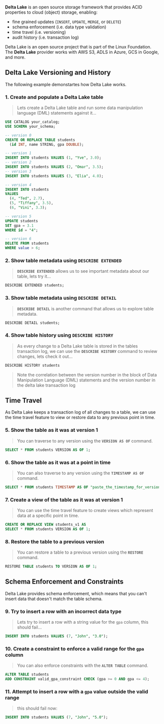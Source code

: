**Delta Lake** is an open source storage framework that provides ACID properties to cloud (object) storage, enabling:
- fine grained updates (`INSERT`, `UPDATE`, `MERGE`, or `DELETE`)
- schema enforcement (i.e. data type validation)
- time travel (i.e. versioning)
- audit history (i.e. transaction log)

Delta Lake is an open source project that is part of the Linux Foundation.  The **Delta Lake** provider works with AWS S3, ADLS in Azure, GCS in Google, and more.

## Delta Lake Versioning and History

The following example demonstartes how Delta Lake works.

### 1. Create and populate a Delta Lake table

> Lets create a Delta Lake table and run some data manipulation language (DML) statements against it...

```sql
USE CATALOG your_catalog;
USE SCHEMA your_schema;

-- version 0
CREATE OR REPLACE TABLE students
  (id INT, name STRING, gpa DOUBLE);

-- version 1  
INSERT INTO students VALUES (1, "Yve", 3.0);
-- version 2
INSERT INTO students VALUES (2, "Omar", 3.5);
-- version 3
INSERT INTO students VALUES (3, "Elia", 4.0);

-- version 4
INSERT INTO students
VALUES 
  (4, "Ted", 2.7),
  (5, "Tiffany", 3.5),
  (6, "Vini", 3.3);

-- version 5  
UPDATE students 
SET gpa = 3.1
WHERE id = "4";

-- version 6
DELETE FROM students 
WHERE value > 6;
```

### 2. Show table metadata using `DESCRIBE EXTENDED`

> **`DESCRIBE EXTENDED`** allows us to see important metadata about our table, lets try it...

```sql
DESCRIBE EXTENDED students;
```

### 3. Show table metadata using `DESCRIBE DETAIL`

> **`DESCRIBE DETAIL`** is another command that allows us to explore table metadata.

```sql
DESCRIBE DETAIL students;
```

### 4. Show table history using `DESCRIBE HISTORY`

> As every change to a Delta Lake table is stored in the tables transaction log, we can use the **`DESCRIBE HISTORY`** command to review changes, lets check it out...

```sql
DESCRIBE HISTORY students
```

> Note the correlation between the version number in the block of Data Manipulation Language (DML) statements and the version number in the delta lake transaction log

## Time Travel

As Delta Lake keeps a transaction log of all changes to a table, we can use the time travel feature to view or restore data to any previous point in time.

### 5. Show the table as it was at version 1

> You can traverse to any version using the **`VERSION AS OF`** command.

```sql  
SELECT * FROM students VERSION AS OF 1;
```

### 6. Show the table as it was at a point in time

> You can also traverse to any version using the **`TIMESTAMP AS OF`** command.

```sql
SELECT * FROM students TIMESTAMP AS OF "paste_the_timestamp_for_version_1_here";
```

### 7. Create a view of the table as it was at version 1

> You can use the time travel feature to create views which represent data at a specific point in time.

```sql
CREATE OR REPLACE VIEW students_v1 AS
SELECT * FROM students VERSION AS OF 1;
``` 

### 8. Restore the table to a previous version

> You can restore a table to a previous version using the **`RESTORE`** command.

```sql
RESTORE TABLE students TO VERSION AS OF 1;
```

## Schema Enforcement and Constraints

Delta Lake provides schema enforcement, which means that you can't insert data that doesn't match the table schema.

### 9. Try to insert a row with an incorrect data type 

> Lets try to insert a row with a string value for the `gpa` column, this should fail...

```sql
INSERT INTO students VALUES (7, "John", "3.0");
```

### 10. Create a constraint to enforce a valid range for the `gpa` column

> You can also enforce constraints with the **`ALTER TABLE`** command.

```sql
ALTER TABLE students
ADD CONSTRAINT valid_gpa_constraint CHECK (gpa >= 0 AND gpa <= 4);
```

### 11. Attempt to insert a row with a `gpa` value outside the valid range

> this should fail now:

```sql
INSERT INTO students VALUES (7, "John", "5.0");
```